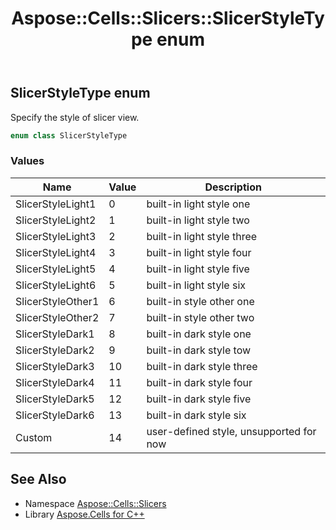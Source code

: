 ﻿---
title: Aspose::Cells::Slicers::SlicerStyleType enum
linktitle: SlicerStyleType
second_title: Aspose.Cells for C++ API Reference
description: 'Aspose::Cells::Slicers::SlicerStyleType enum. Specify the style of slicer view in C++.'
type: docs
weight: 800
url: /cpp/aspose.cells.slicers/slicerstyletype/
---
## SlicerStyleType enum


Specify the style of slicer view.

```cpp
enum class SlicerStyleType
```

### Values

| Name | Value | Description |
| --- | --- | --- |
| SlicerStyleLight1 | 0 | built-in light style one |
| SlicerStyleLight2 | 1 | built-in light style two |
| SlicerStyleLight3 | 2 | built-in light style three |
| SlicerStyleLight4 | 3 | built-in light style four |
| SlicerStyleLight5 | 4 | built-in light style five |
| SlicerStyleLight6 | 5 | built-in light style six |
| SlicerStyleOther1 | 6 | built-in style other one |
| SlicerStyleOther2 | 7 | built-in style other two |
| SlicerStyleDark1 | 8 | built-in dark style one |
| SlicerStyleDark2 | 9 | built-in dark style tow |
| SlicerStyleDark3 | 10 | built-in dark style three |
| SlicerStyleDark4 | 11 | built-in dark style four |
| SlicerStyleDark5 | 12 | built-in dark style five |
| SlicerStyleDark6 | 13 | built-in dark style six |
| Custom | 14 | user-defined style, unsupported for now |

## See Also

* Namespace [Aspose::Cells::Slicers](../)
* Library [Aspose.Cells for C++](../../)
